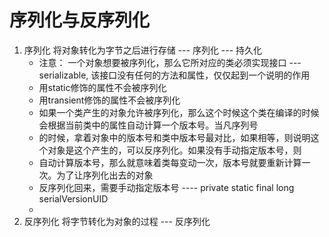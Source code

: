 # 序列化与反序列化

1. 序列化
    将对象转化为字节之后进行存储 --- 序列化 --- 持久化
    - 注意：
        一个对象想要被序列化，那么它所对应的类必须实现接口 --- serializable, 该接口没有任何的方法和属性，仅仅起到一个说明的作用
    - 用static修饰的属性不会被序列化
    - 用transient修饰的属性不会被序列化
    - 如果一个类产生的对象允许被序列化，那么这个时候这个类在编译的时候会根据当前类中的属性自动计算一个版本号。当凡序列号
    - 的时候，拿着对象中的版本号和类中版本号最对比，如果相等，则说明这个对象是这个产生的，可以反序列化。如果没有手动指定版本号，则
    - 自动计算版本号，那么就意味着类每变动一次，版本号就要重新计算一次。为了让序列化出去的对象
    - 反序列化回来，需要手动指定版本号 ---- private static final long serialVersionUID
    - 
2. 反序列化
    将字节转化为对象的过程 --- 反序列化

